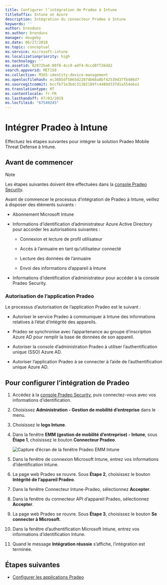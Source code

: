 ```yaml
---
title: Configurer l’intégration de Pradeo à Intune
titleSuffix: Intune on Azure
description: Intégration du connecteur Pradeo à Intune
keywords: ''
author: brenduns
ms.author: brenduns
manager: dougeby
ms.date: 06/27/2018
ms.topic: conceptual
ms.service: microsoft-intune
ms.localizationpriority: high
ms.technology: ''
ms.assetid: 82872ba6-80f8-4cc9-adf4-0ccd8ff26dd2
search.appverid: MET150
ms.collection: M365-identity-device-management
ms.openlocfilehash: ec3685df5865d22874b68a8bf42539d37fb486d7
ms.sourcegitcommit: bccfbf1e3bdc31382189fc4489d337d1a554e6a1
ms.translationtype: HT
ms.contentlocale: fr-FR
ms.lasthandoff: 07/03/2019
ms.locfileid: "67549245"
---
```

# <a name="integrate-pradeo-with-intune"></a>Intégrer Pradeo à Intune

Effectuez les étapes suivantes pour intégrer la solution Pradeo Mobile Threat Defense à Intune.

## <a name="before-you-begin"></a>Avant de commencer

> [!NOTE]
> Les étapes suivantes doivent être effectuées dans la [console Pradeo Security](https://www.apps-security.com).

Avant de commencer le processus d’intégration de Pradeo à Intune, veillez à disposer des éléments suivants :

- Abonnement Microsoft Intune

- Informations d’identification d’administrateur Azure Active Directory pour accorder les autorisations suivantes :

    - Connexion et lecture de profil utilisateur

    - Accès à l’annuaire en tant qu’utilisateur connecté

    - Lecture des données de l’annuaire

    - Envoi des informations d’appareil à Intune

- Informations d’identification d’administrateur pour accéder à la console Pradeo Security.

### <a name="pradeo-app-authorization"></a>Autorisation de l’application Pradeo

Le processus d’autorisation de l’application Pradeo est le suivant :

- Autoriser le service Pradeo à communiquer à Intune des informations relatives à l’état d’intégrité des appareils.

- Pradeo se synchronise avec l’appartenance au groupe d’inscription Azure AD pour remplir la base de données de son appareil.

- Autoriser la console d’administration Pradeo à utiliser l’authentification unique (SSO) Azure AD.

- Autoriser l’application Pradeo à se connecter à l’aide de l’authentification unique Azure AD.

## <a name="to-set-up-pradeo-integration"></a>Pour configurer l’intégration de Pradeo

1. Accédez à la [console Pradeo Security](https://www.apps-security.com), puis connectez-vous avec vos informations d’identification.

2. Choisissez **Administration - Gestion de mobilité d’entreprise** dans le menu.

3. Choisissez le **logo Intune**.

4. Dans la fenêtre **EMM (gestion de mobilité d’entreprise) - Intune**, sous **Étape 1**, choisissez le bouton **Connecteur Pradeo**. 

    ![Capture d’écran de la fenêtre Pradeo EMM Intune](./media/pradeo_setup.png)

5. Dans la fenêtre de connexion Microsoft Intune, entrez vos informations d’identification Intune.

5. La page web Pradeo se rouvre. Sous **Étape 2**, choisissez le bouton **Intégrité de l’appareil Pradeo**.

7. Dans la fenêtre Connecteur Intune-Pradeo, sélectionnez **Accepter**. 

8. Dans la fenêtre du connecteur API d’appareil Pradeo, sélectionnez **Accepter**.

9. La page web Pradeo se rouvre. Sous **Étape 3**, choisissez le bouton **Se connecter à Microsoft**. 

10. Dans la fenêtre d’authentification Microsoft Intune, entrez vos informations d’identification Intune.

11. Quand le message **Intégration réussie** s’affiche, l’intégration est terminée.

## <a name="next-steps"></a>Étapes suivantes

- [Configurer les applications Pradeo](mtd-apps-ios-app-configuration-policy-add-assign.md)
